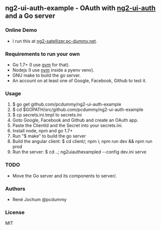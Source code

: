 ## ng2-ui-auth-example - OAuth with [ng2-ui-auth](https://github.com/ronzeidman/ng2-ui-auth) and a Go server

### Online Demo

- I run this at [ng2-satellizer.pc-dummy.net](https://ng2-satellizer.pc-dummy.net).

### Requirements to run your own

- Go 1.7+ (I use [gvm](https://github.com/moovweb/gvm) for that).
- Nodejs (I use [nvm](https://github.com/creationix/nvm) inside a pyenv venv).
- GNU make to build the go server.
- An account on at least one of Google, Facebook, Github to test it.

### Usage

1. $ go get github.com/pcdummy/ng2-ui-auth-example
2. $ cd $GOPATH/src/github.com/pcdummy/ng2-ui-auth-example
3. $ cp secrets.ini.tmpl to secrets.ini
4. Goto Google, Facebook and Github and create an OAuth app.
5. Paste the ClientId and the Secret into your secrets.ini.
6. Install node, npm and go 1.7+
7. Run "$ make" to build the go server
8. Build the angular client: $ cd client/; npm i; npm run dev && npm run prod
9. Run the server: $ cd ..; ng2uiauthexampled --config dev.ini serve

### TODO

- Move the Go server and its components to server/.

### Authors

- René Jochum @pcdummy

### License

MIT

